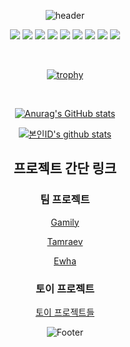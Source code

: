 <div align="center">
   
![header](https://capsule-render.vercel.app/api?type=waving&color=timeGradient&text=Welcome%20to%20honeypunch97%20GitHub%20&animation=twinkling&fontSize=30&fontAlignY=40&fontAlign=70&height=200)

   
<p align="center">
   <img src="https://img.shields.io/badge/notion-000000?style=flat-square&logo=Notion&logoColor=while"/>
   <img src="https://img.shields.io/badge/HTML5-534f26?style=flat-square&logo=HTML5&logoColor=white"/>
   <img src="https://img.shields.io/badge/CSS3-1572B6?style=flat-square&logo=CSS3&logoColor=white"/>
   <img src="https://img.shields.io/badge/React-61DAFB?style=flat-square&logo=React&logoColor=white"/>
   <img src="https://img.shields.io/badge/Javascript-ffb13b?style=flat-square&logo=javascript&logoColor=white"/>
   <img src="https://img.shields.io/badge/Scss-cc6699?style=flat&logo=Sass&logoColor=white"/>
   <img src="https://img.shields.io/badge/styledcomponents-DB7093?style=flat&logo=styledcomponents&logoColor=white"/>
   <img src="https://img.shields.io/badge/sourcetree-0052CC?style=flat&logo=sourcetree&logoColor=white""/>
   <img src="https://img.shields.io/badge/csharp-#239120?style=flat&logo=sourcetree&logoColor=white""/>
  <br> 
<!--   <img src="https://img.shields.io/badge/TypeScript-3178c6?style=flat-square&logo=TypeScript&logoColor=white"/></a>&nbsp  
  <img src="https://img.shields.io/badge/Node.js-339933?style=flat-square&logo=Node.js&logoColor=white"/></a>&nbsp
  <img src="https://img.shields.io/badge/MySQL-4479a1?style=flat-square&logo=MySql&logoColor=white"/></a>&nbsp -->
</p>

<br>


[![trophy](https://github-profile-trophy.vercel.app/?username=honeypunch97&row=1)](https://github.com/ryo-ma/github-profile-trophy)

<br>

[![Anurag's GitHub stats](https://github-readme-stats.vercel.app/api?username=honeypunch97)](https://github.com/honeypunch97/github-readme-stats)

[![본인ID's github stats](https://github-readme-stats.vercel.app/api/top-langs/?username=honeypunch97&show_icons=true&hide_border=true&title_color=004386&icon_color=004386&layout=compact)](https://github.comChuGyeong)

## 프로젝트 간단 링크

### 팀 프로젝트

[Gamily](https://github.com/ChuGyeong/Gamily)

[Tamraev](https://github.com/ChuGyeong/Tamraev)

[Ewha](https://github.com/ChuGyeong/Ewha)

### 토이 프로젝트

[토이 프로젝트들](https://github.com/honeypunch97/Toy-Project#readme)


![Footer](https://capsule-render.vercel.app/api?type=waving&color=timeGradient&animation=twinkling&fontSize=30&fontAlignY=40&fontAlign=70&height=200&section=footer)
</div>
